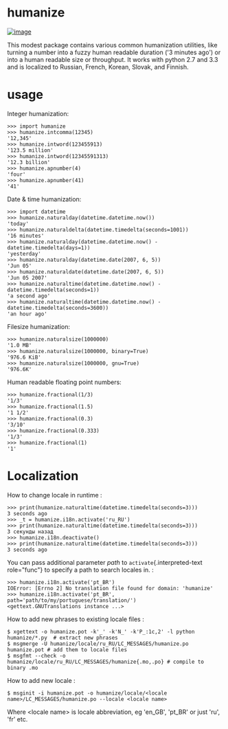 humanize
========

[![image](https://secure.travis-ci.org/jmoiron/humanize.png?branch=master)](http://travis-ci.org/jmoiron/humanize)

This modest package contains various common humanization utilities, like
turning a number into a fuzzy human readable duration (\'3 minutes
ago\') or into a human readable size or throughput. It works with python
2.7 and 3.3 and is localized to Russian, French, Korean, Slovak, and
Finnish.

usage
=====

Integer humanization:

    >>> import humanize
    >>> humanize.intcomma(12345)
    '12,345'
    >>> humanize.intword(123455913)
    '123.5 million'
    >>> humanize.intword(12345591313)
    '12.3 billion'
    >>> humanize.apnumber(4)
    'four'
    >>> humanize.apnumber(41)
    '41'

Date & time humanization:

    >>> import datetime
    >>> humanize.naturalday(datetime.datetime.now())
    'today'
    >>> humanize.naturaldelta(datetime.timedelta(seconds=1001))
    '16 minutes'
    >>> humanize.naturalday(datetime.datetime.now() - datetime.timedelta(days=1))
    'yesterday'
    >>> humanize.naturalday(datetime.date(2007, 6, 5))
    'Jun 05'
    >>> humanize.naturaldate(datetime.date(2007, 6, 5))
    'Jun 05 2007'
    >>> humanize.naturaltime(datetime.datetime.now() - datetime.timedelta(seconds=1))
    'a second ago'
    >>> humanize.naturaltime(datetime.datetime.now() - datetime.timedelta(seconds=3600))
    'an hour ago'

Filesize humanization:

    >>> humanize.naturalsize(1000000)
    '1.0 MB'
    >>> humanize.naturalsize(1000000, binary=True)
    '976.6 KiB'
    >>> humanize.naturalsize(1000000, gnu=True)
    '976.6K'

Human readable floating point numbers:

    >>> humanize.fractional(1/3)
    '1/3'
    >>> humanize.fractional(1.5)
    '1 1/2'
    >>> humanize.fractional(0.3)
    '3/10'
    >>> humanize.fractional(0.333)
    '1/3'
    >>> humanize.fractional(1)
    '1'

Localization
============

How to change locale in runtime :

    >>> print(humanize.naturaltime(datetime.timedelta(seconds=3)))
    3 seconds ago
    >>> _t = humanize.i18n.activate('ru_RU')
    >>> print(humanize.naturaltime(datetime.timedelta(seconds=3)))
    3 секунды назад
    >>> humanize.i18n.deactivate()
    >>> print(humanize.naturaltime(datetime.timedelta(seconds=3)))
    3 seconds ago

You can pass additional parameter *path* to `activate`{.interpreted-text
role="func"} to specify a path to search locales in. :

    >>> humanize.i18n.activate('pt_BR')
    IOError: [Errno 2] No translation file found for domain: 'humanize'
    >>> humanize.i18n.activate('pt_BR', path='path/to/my/portuguese/translation/')
    <gettext.GNUTranslations instance ...>

How to add new phrases to existing locale files :

    $ xgettext -o humanize.pot -k'_' -k'N_' -k'P_:1c,2' -l python humanize/*.py  # extract new phrases
    $ msgmerge -U humanize/locale/ru_RU/LC_MESSAGES/humanize.po humanize.pot # add them to locale files
    $ msgfmt --check -o humanize/locale/ru_RU/LC_MESSAGES/humanize{.mo,.po} # compile to binary .mo

How to add new locale :

    $ msginit -i humanize.pot -o humanize/locale/<locale name>/LC_MESSAGES/humanize.po --locale <locale name>

Where \<locale name\> is locale abbreviation, eg \'en\_GB\', \'pt\_BR\'
or just \'ru\', \'fr\' etc.
